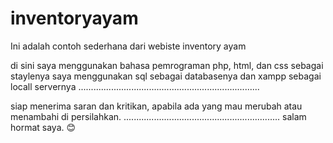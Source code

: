 # inventoryayam

Ini adalah contoh sederhana dari webiste inventory ayam

di sini saya menggunakan bahasa pemrograman php, html, dan css sebagai staylenya
saya menggunakan sql sebagai databasenya dan xampp sebagai locall servernya
........................................................................

siap menerima saran dan kritikan, apabila ada yang mau merubah atau menambahi di persilahkan.
..............................................................
salam hormat saya. 😊

